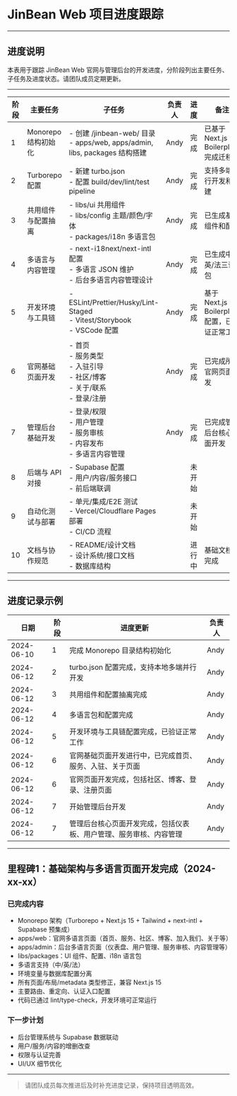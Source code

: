 # JinBean Web 项目进度跟踪

---

## 进度说明
本表用于跟踪 JinBean Web 官网与管理后台的开发进度，分阶段列出主要任务、子任务及进度状态。请团队成员定期更新。

---

| 阶段 | 主要任务 | 子任务 | 负责人 | 进度 | 备注 |
| ---- | -------- | ------ | ------ | ---- | ---- |
| 1 | Monorepo 结构初始化 | - 创建 /jinbean-web/ 目录<br>- apps/web, apps/admin, libs, packages 结构搭建 | Andy | 完成 | 已基于 Next.js Boilerplate 完成迁移 |
| 2 | Turborepo 配置 | - 新建 turbo.json<br>- 配置 build/dev/lint/test pipeline | Andy | 完成 | 支持多端并行开发和构建 |
| 3 | 共用组件与配置抽离 | - libs/ui 共用组件<br>- libs/config 主题/颜色/字体<br>- packages/i18n 多语言包 | Andy | 完成 | 已生成基础组件和配置 |
| 4 | 多语言与内容管理 | - next-i18next/next-intl 配置<br>- 多语言 JSON 维护<br>- 后台多语言内容管理设计 | Andy | 完成 | 已生成中/英/法三语包 |
| 5 | 开发环境与工具链 | - ESLint/Prettier/Husky/Lint-Staged<br>- Vitest/Storybook<br>- VSCode 配置 | Andy | 完成 | 基于 Next.js Boilerplate 配置，已验证正常工作 |
| 6 | 官网基础页面开发 | - 首页<br>- 服务类型<br>- 入驻引导<br>- 社区/博客<br>- 关于/联系<br>- 登录/注册 | Andy | 完成 | 已完成所有官网页面开发 |
| 7 | 管理后台基础开发 | - 登录/权限<br>- 用户管理<br>- 服务审核<br>- 内容发布<br>- 多语言内容管理 | Andy | 完成 | 已完成管理后台核心页面开发 |
| 8 | 后端与 API 对接 | - Supabase 配置<br>- 用户/内容/服务接口<br>- 前后端联调 |  | 未开始 |  |
| 9 | 自动化测试与部署 | - 单元/集成/E2E 测试<br>- Vercel/Cloudflare Pages 部署<br>- CI/CD 流程 |  | 未开始 |  |
| 10 | 文档与协作规范 | - README/设计文档<br>- 设计系统/接口文档<br>- 数据库结构 |  | 进行中 | 基础文档已完成 |

---

## 进度记录示例

| 日期 | 阶段 | 进度更新 | 负责人 |
| ---- | ---- | -------- | ------ |
| 2024-06-10 | 1 | 完成 Monorepo 目录结构初始化 | Andy |
| 2024-06-12 | 2 | turbo.json 配置完成，支持本地多端并行开发 | Andy |
| 2024-06-12 | 3 | 共用组件和配置抽离完成 | Andy |
| 2024-06-12 | 4 | 多语言包和配置完成 | Andy |
| 2024-06-12 | 5 | 开发环境与工具链配置完成，已验证正常工作 | Andy |
| 2024-06-12 | 6 | 官网基础页面开发进行中，已完成首页、服务、入驻、关于页面 | Andy |
| 2024-06-12 | 6 | 官网页面开发完成，包括社区、博客、登录、注册页面 | Andy |
| 2024-06-12 | 7 | 开始管理后台开发 | Andy |
| 2024-06-12 | 7 | 管理后台核心页面开发完成，包括仪表板、用户管理、服务审核、内容管理 | Andy |

---

## 里程碑1：基础架构与多语言页面开发完成（2024-xx-xx）

### 已完成内容
- Monorepo 架构（Turborepo + Next.js 15 + Tailwind + next-intl + Supabase 预集成）
- apps/web：官网多语言页面（首页、服务、社区、博客、加入我们、关于等）
- apps/admin：后台多语言页面（仪表盘、用户管理、服务审核、内容管理等）
- libs/packages：UI 组件、配置、i18n 语言包
- 多语言支持（中/英/法）
- 环境变量与数据库配置分离
- 所有页面/布局/metadata 类型修正，兼容 Next.js 15
- 主要路由、重定向、认证入口配置
- 代码已通过 lint/type-check，开发环境可正常运行

### 下一步计划
- 后台管理系统与 Supabase 数据联动
- 用户/服务/内容的增删改查
- 权限与认证完善
- UI/UX 细节优化

---

> 请团队成员每次推进后及时补充进度记录，保持项目透明高效。 